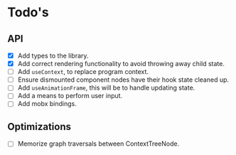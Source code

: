 # Todo's

## API

- [x] Add types to the library.
- [x] Add correct rendering functionality to avoid throwing away child state.
- [ ] Add `useContext`, to replace program context.
- [ ] Ensure dismounted component nodes have their hook state cleaned up.
- [ ] Add `useAnimationFrame`, this will be to handle updating state.
- [ ] Add a means to perform user input.
- [ ] Add mobx bindings.

## Optimizations

- [ ] Memorize graph traversals between ContextTreeNode.
